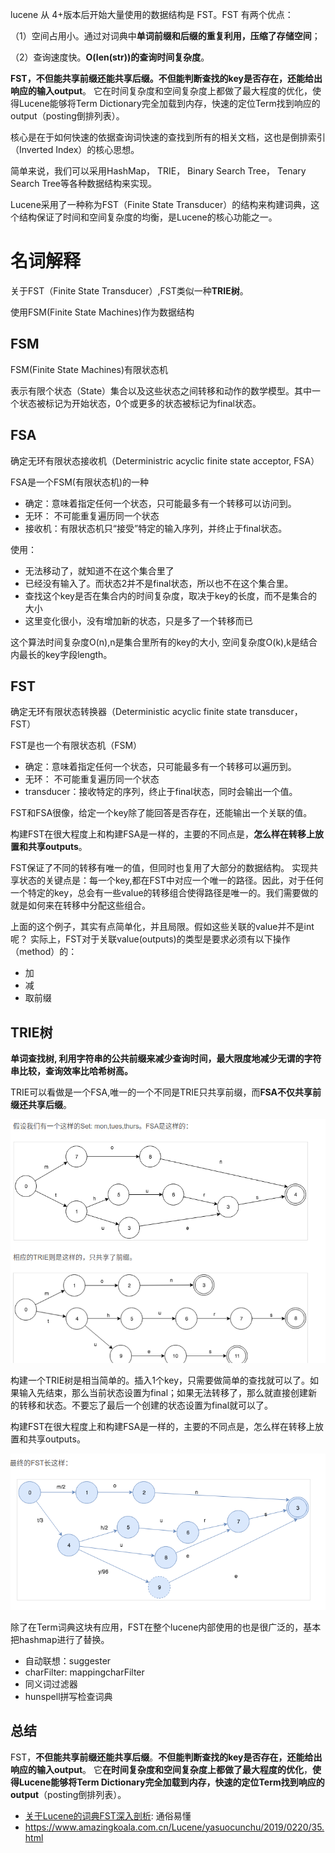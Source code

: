 
lucene 从 4+版本后开始大量使用的数据结构是 FST。FST 有两个优点：

（1）空间占用小。通过对词典中**单词前缀和后缀的重复利用，压缩了存储空间**；

（2）查询速度快。**O(len(str))的查询时间复杂度**。

**FST，不但能共享前缀还能共享后缀。不但能判断查找的key是否存在，还能给出响应的输入output**。 它在时间复杂度和空间复杂度上都做了最大程度的优化，使得Lucene能够将Term Dictionary完全加载到内存，快速的定位Term找到响应的output（posting倒排列表）。


核心是在于如何快速的依据查询词快速的查找到所有的相关文档，这也是倒排索引（Inverted Index）的核心思想。

简单来说，我们可以采用HashMap， TRIE， Binary Search Tree， Tenary Search Tree等各种数据结构来实现。

Lucene采用了一种称为FST（Finite State Transducer）的结构来构建词典，这个结构保证了时间和空间复杂度的均衡，是Lucene的核心功能之一。

# 名词解释

关于FST（Finite State Transducer）,FST类似一种**TRIE树**。

使用FSM(Finite State Machines)作为数据结构

## FSM
FSM(Finite State Machines)有限状态机

表示有限个状态（State）集合以及这些状态之间转移和动作的数学模型。其中一个状态被标记为开始状态，0个或更多的状态被标记为final状态。

## FSA
确定无环有限状态接收机（Deterministric acyclic finite state acceptor, FSA）

FSA是一个FSM(有限状态机)的一种

- 确定：意味着指定任何一个状态，只可能最多有一个转移可以访问到。
- 无环： 不可能重复遍历同一个状态
- 接收机：有限状态机只“接受”特定的输入序列，并终止于final状态。

使用：
- 无法移动了，就知道不在这个集合里了
- 已经没有输入了。而状态2并不是final状态，所以也不在这个集合里。
- 查找这个key是否在集合内的时间复杂度，取决于key的长度，而不是集合的大小
- 这里变化很小，没有增加新的状态，只是多了一个转移而已

这个算法时间复杂度O(n),n是集合里所有的key的大小, 空间复杂度O(k),k是结合内最长的key字段length。

## FST
确定无环有限状态转换器（Deterministic acyclic finite state transducer， FST）

FST是也一个有限状态机（FSM）

- 确定：意味着指定任何一个状态，只可能最多有一个转移可以遍历到。
- 无环： 不可能重复遍历同一个状态
- transducer：接收特定的序列，终止于final状态，同时会输出一个值。

FST和FSA很像，给定一个key除了能回答是否存在，还能输出一个关联的值。

构建FST在很大程度上和构建FSA是一样的，主要的不同点是，**怎么样在转移上放置和共享outputs**。

FST保证了不同的转移有唯一的值，但同时也复用了大部分的数据结构。
实现共享状态的关键点是：每一个key,都在FST中对应一个唯一的路径。因此，对于任何一个特定的key，总会有一些value的转移组合使得路径是唯一的。我们需要做的就是如何来在转移中分配这些组合。

上面的这个例子，其实有点简单化，并且局限。假如这些关联的value并不是int呢？ 实际上，FST对于关联value(outputs)的类型是要求必须有以下操作（method）的：
- 加
- 减
- 取前缀

## TRIE树
**单词查找树, 利用字符串的公共前缀来减少查询时间，最大限度地减少无谓的字符串比较，查询效率比哈希树高。**

TRIE可以看做是一个FSA,唯一的一个不同是TRIE只共享前缀，而**FSA不仅共享前缀还共享后缀**。

![](.FST_images/33d0a52f.png)

构建一个TRIE树是相当简单的。插入1个key，只需要做简单的查找就可以了。如果输入先结束，那么当前状态设置为final；如果无法转移了，那么就直接创建新的转移和状态。不要忘了最后一个创建的状态设置为final就可以了。

构建FST在很大程度上和构建FSA是一样的，主要的不同点是，怎么样在转移上放置和共享outputs。

![](.FST_images/dfa32146.png)

除了在Term词典这块有应用，FST在整个lucene内部使用的也是很广泛的，基本把hashmap进行了替换。

- 自动联想：suggester
- charFilter: mappingcharFilter
- 同义词过滤器
- hunspell拼写检查词典

## 总结

FST，**不但能共享前缀还能共享后缀**。**不但能判断查找的key是否存在，还能给出响应的输入output**。 它**在时间复杂度和空间复杂度上都做了最大程度的优化**，**使得Lucene能够将Term Dictionary完全加载到内存，快速的定位Term找到响应的output**（posting倒排列表）。

- [关于Lucene的词典FST深入剖析](https://www.shenyanchao.cn/blog/2018/12/04/lucene-fst/): 通俗易懂
- https://www.amazingkoala.com.cn/Lucene/yasuocunchu/2019/0220/35.html

